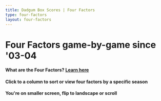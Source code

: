 ```yaml
---
title: Dadgum Box Scores | Four Factors
type: four-factors
layout: four-factors
---
```


# Four Factors game-by-game since '03-04

#### What are the Four Factors? [Learn here](https://cbbstatshelp.com/four-factors/intro/)

<h4 class="jalek" >Click to a column to sort or view four factors by a specific season</h4> 

<h4 class="d-sm-none">You're on smaller screen, flip to landscape or scroll</h4>
